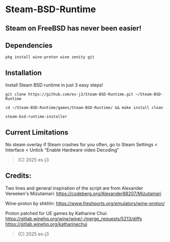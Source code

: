# Steam-BSD-Runtime

## Steam on FreeBSD has never been easier!

## Dependencies
```pkg install wine-proton wine zenity git```

## Installation
Install Steam BSD runtime in just 3 easy steps!

```git clone https://github.com/es-j3/Steam-BSD-Runtime.git ~/Steam-BSD-Runtime```

```cd ~/Steam-BSD-Runtime/games/Steam-BSD-Runtime/ && make install clean```

```steam-bsd-runtime-installer```

## Current Limitations
No steam overlay
if Steam crashes for you often, go to Steam Settings < Interface < Untick "Enable Hardware video Decoding"


> (C) 2025 es-j3

## Credits:

Two lines and general inspiration of the script are from Alexander Vereeken's Mizutamari: https://codeberg.org/Alexander88207/Mizutamari

Wine-proton by shkhln: https://www.freshports.org/emulators/wine-proton/

Proton patched for UE games by Katharine Chui: https://gitlab.winehq.org/wine/wine/-/merge_requests/5213/diffs https://gitlab.winehq.org/katharinechui

> (C) 2025 es-j3
